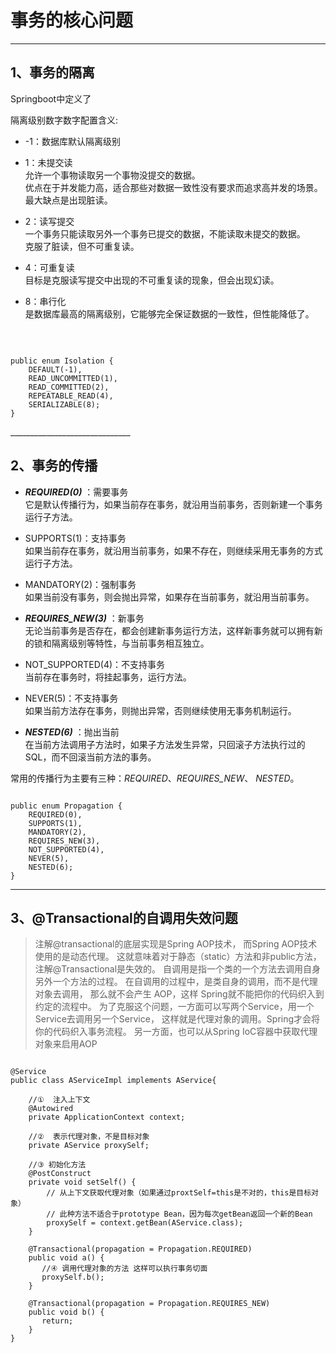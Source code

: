 # 事务的核心问题
_________________________
## 1、事务的隔离
Springboot中定义了

 隔离级别数字数字配置含义:
 * -1：数据库默认隔离级别
 
 *  1：未提交读
 <br>允许一个事物读取另一个事物没提交的数据。
 <br>优点在于并发能力高，适合那些对数据一致性没有要求而追求高并发的场景。
 <br>最大缺点是出现脏读。
 
 *  2：读写提交
 <br>一个事务只能读取另外一个事务已提交的数据，不能读取未提交的数据。
 <br>克服了脏读，但不可重复读。
 
 *  4：可重复读
 <br>目标是克服读写提交中出现的不可重复读的现象，但会出现幻读。
 
 *  8：串行化
 <br>是数据库最高的隔离级别，它能够完全保证数据的一致性，但性能降低了。
 
<br>
<pre><code>
public enum Isolation {
    DEFAULT(-1),
    READ_UNCOMMITTED(1),
    READ_COMMITTED(2),
    REPEATABLE_READ(4),
    SERIALIZABLE(8);
}
</code></pre>
______________________________

## 2、事务的传播
* ***REQUIRED(0)*** ：需要事务
<br>它是默认传播行为，如果当前存在事务，就沿用当前事务，否则新建一个事务运行子方法。

* SUPPORTS(1)：支持事务
<br>如果当前存在事务，就沿用当前事务，如果不存在，则继续采用无事务的方式运行子方法。

* MANDATORY(2)：强制事务
<br>如果当前没有事务，则会抛出异常，如果存在当前事务，就沿用当前事务。

* ***REQUIRES_NEW(3)*** ：新事务
<br>无论当前事务是否存在，都会创建新事务运行方法，这样新事务就可以拥有新的锁和隔离级别等特性，与当前事务相互独立。

* NOT_SUPPORTED(4)：不支持事务
<br>当前存在事务时，将挂起事务，运行方法。

* NEVER(5)：不支持事务
<br>如果当前方法存在事务，则抛出异常，否则继续使用无事务机制运行。

* ***NESTED(6)*** ：抛出当前
<br>在当前方法调用子方法时，如果子方法发生异常，只回滚子方法执行过的SQL，而不回滚当前方法的事务。

常用的传播行为主要有三种：*REQUIRED*、*REQUIRES_NEW*、 *NESTED*。

<pre><code>
public enum Propagation {
    REQUIRED(0),
    SUPPORTS(1),
    MANDATORY(2),
    REQUIRES_NEW(3),
    NOT_SUPPORTED(4),
    NEVER(5),
    NESTED(6);
}
</code></pre>
---------------------------------
## 3、@Transactional的自调用失效问题

> 注解@transactional的底层实现是Spring AOP技术，
而Spring AOP技术使用的是动态代理。
这就意味着对于静态（static）方法和非public方法，
注解@Transactional是失效的。
自调用是指一个类的一个方法去调用自身另外一个方法的过程。
在自调用的过程中，是类自身的调用，而不是代理对象去调用， 
那么就不会产生 AOP，这样 Spring就不能把你的代码织入到约定的流程中。
为了克服这个问题，一方面可以写两个Service，用一个Service去调用另一个Service，
这样就是代理对象的调用。Spring才会将你的代码织入事务流程。
另一方面，也可以从Spring IoC容器中获取代理对象来启用AOP

<pre><code>
@Service  
public class AServiceImpl implements AService{

    //①  注入上下文  
    @Autowired 
    private ApplicationContext context;  
      
    //②  表示代理对象，不是目标对象  
    private AService proxySelf; 
    
    //③ 初始化方法 
    @PostConstruct
    private void setSelf() {  
        // 从上下文获取代理对象（如果通过proxtSelf=this是不对的，this是目标对象）  
        // 此种方法不适合于prototype Bean，因为每次getBean返回一个新的Bean  
        proxySelf = context.getBean(AService.class);
    }
    
    @Transactional(propagation = Propagation.REQUIRED)  
    public void a() {
       //④ 调用代理对象的方法 这样可以执行事务切面  
       proxySelf.b();
    }
    
    @Transactional(propagation = Propagation.REQUIRES_NEW)  
    public void b() {
       return;
    }  
}
</code></pre>